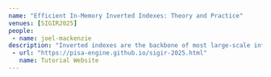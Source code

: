 ```yaml
---
name: "Efficient In-Memory Inverted Indexes: Theory and Practice"
venues: [SIGIR2025]
people:
 - name: joel-mackenzie
description: "Inverted indexes are the backbone of most large-scale information retrieval systems. Although conceptually simple, high-performance inverted indexes require a deep understanding of low-level system optimizations, compression techniques, and traversal strategies. With the widespread adoption of in-memory search engines, the rise of learned sparse retrieval (LSR), and the increasing complexity of ranking pipelines, the design space for efficient indexing and retrieval systems has expanded significantly. This tutorial addresses a critical knowledge gap between textbook-style explanations and advanced techniques required for efficient and optimized retrieval. It aims to equip researchers and practitioners with a comprehensive understanding of how modern in-memory search systems are designed, built, and optimized for high-performance retrieval across large-scale document collections. As part of this tutorial, the participants will learn important theoretical concepts and how to apply them in practice using the open source PISA search engine. They will work through a series of examples illustrating how to build and query an index, compare performance and relevance across multiple parameters such as compression techniques and retrieval algorithms, etc. The knowledge and skills learned from this tutorial will serve as a basis for extending PISA with new state-of-the-art IR techniques and evaluating them in an academic setting."
 - url: "https://pisa-engine.github.io/sigir-2025.html"
   name: Tutorial Website
---
```


